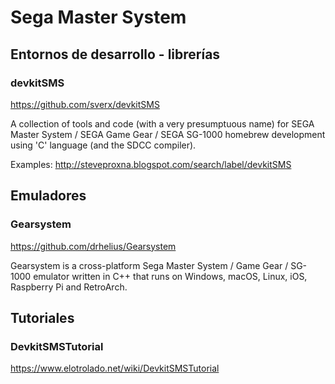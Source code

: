 # Sega Master System

## Entornos de desarrollo - librerías

### devkitSMS

https://github.com/sverx/devkitSMS

A collection of tools and code (with a very presumptuous name) for SEGA Master System / SEGA Game Gear / SEGA SG-1000 homebrew development using 'C' language (and the SDCC compiler).

Examples: http://steveproxna.blogspot.com/search/label/devkitSMS

## Emuladores

### Gearsystem

https://github.com/drhelius/Gearsystem

Gearsystem is a cross-platform Sega Master System / Game Gear / SG-1000 emulator written in C++ that runs on Windows, macOS, Linux, iOS, Raspberry Pi and RetroArch.

## Tutoriales 

### DevkitSMSTutorial

https://www.elotrolado.net/wiki/DevkitSMSTutorial
